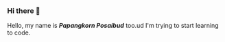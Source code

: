 ### Hi there 👋

Hello, my name is **_Papangkorn Posaibud_** too.ud I'm trying to start learning to code.

